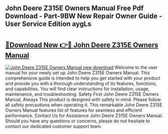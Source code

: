 ## John Deere Z315E Owners Manual Free Pdf Download - Part-9BW New Repair Owner Guide - User Service Edition aygLs

# <h2><a href="http://bc89962.oget.top/?id=John+Deere+Z315E+Owners+Manual">🔗Download New 👉🔴 John Deere Z315E Owners Manual</a></h2>

[![John Deere Z315E Owners Manual new download](https://i.imgur.com/5g1atiW.png)](http://bc89962.oget.top/?id=John+Deere+Z315E+Owners+Manual)
Welcome to the user manual for your newly set up John Deere Z315E Owners Manual. This comprehensive guide is intended to help you get started with your product and provide you with a thorough understanding of its features, functions, and capabilities. You will find clear instructions for installation, usage, maintenance, and troubleshooting. Safety First John Deere Z315E Owners Manual, Always This product is designed with safety in mind. Please follow all safety precautions when operating it. This remarkable John Deere Z315E Owners Manual features list of features for seamless and efficient performance. Contact Us for Assistance John Deere Z315E Owners Manual. Should you have any questions or concerns, please do not hesitate to contact our dedicated customer support team.
